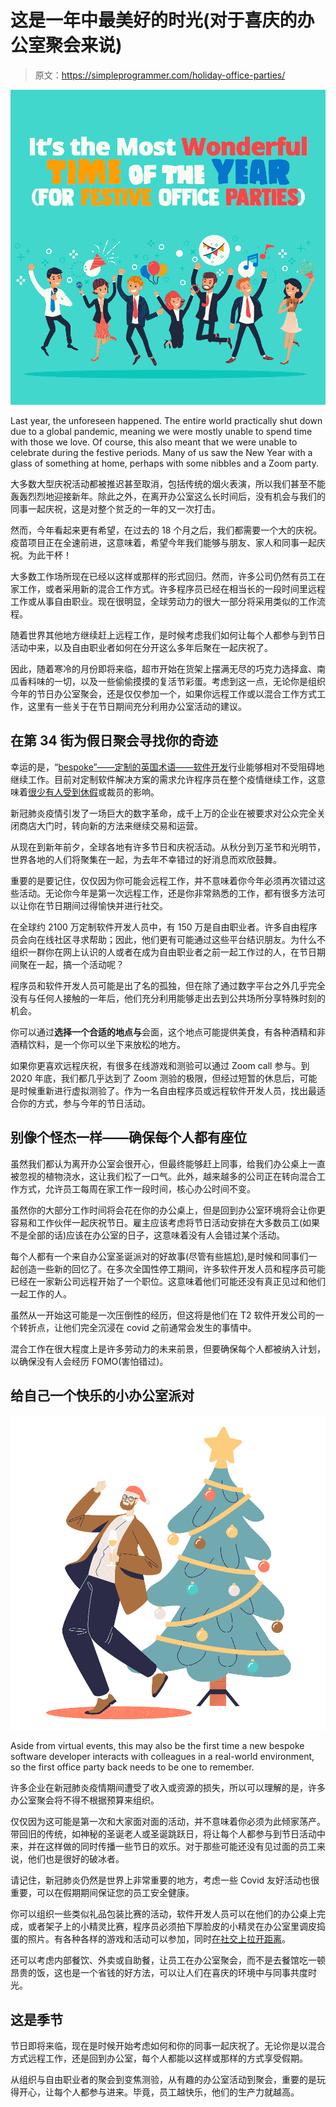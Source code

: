 # 这是一年中最美好的时光(对于喜庆的办公室聚会来说)

> 原文：<https://simpleprogrammer.com/holiday-office-parties/>

![holiday office parties](img/8095707ae339daaf770037a7d0f88164.png)

Last year, the unforeseen happened. The entire world practically shut down due to a global pandemic, meaning we were mostly unable to spend time with those we love. Of course, this also meant that we were unable to celebrate during the festive periods. Many of us saw the New Year with a glass of something at home, perhaps with some nibbles and a Zoom party.

大多数大型庆祝活动都被推迟甚至取消，包括传统的烟火表演，所以我们甚至不能轰轰烈烈地迎接新年。除此之外，在离开办公室这么长时间后，没有机会与我们的同事一起庆祝，这是对整个贫乏的一年的又一次打击。

然而，今年看起来更有希望，在过去的 18 个月之后，我们都需要一个大的庆祝。疫苗项目正在全速前进，这意味着，希望今年我们能够与朋友、家人和同事一起庆祝。为此干杯！

大多数工作场所现在已经以这样或那样的形式回归。然而，许多公司仍然有员工在家工作，或者采用新的混合工作方式。许多程序员已经在相当长的一段时间里远程工作或从事自由职业。现在很明显，全球劳动力的很大一部分将采用类似的工作流程。

随着世界其他地方继续赶上远程工作，是时候考虑我们如何让每个人都参与到节日活动中来，以及自由职业者如何在分开这么多年后聚在一起庆祝了。

因此，随着寒冷的月份即将来临，超市开始在货架上摆满无尽的巧克力选择盒、南瓜香料味的一切，以及一些偷偷摸摸的复活节彩蛋。考虑到这一点，无论你是组织今年的节日办公室聚会，还是仅仅参加一个，如果你远程工作或以混合工作方式工作，这里有一些关于在节日期间充分利用办公室活动的建议。

## 在第 34 街为假日聚会寻找你的奇迹

幸运的是，“[bespoke”——定制的英国术语——软件开发](https://cleversoftwaregroup.com/services/software)行业能够相对不受阻碍地继续工作。目前对定制软件解决方案的需求允许程序员在整个疫情继续工作，这意味着[很少有人受到休假](https://www.computing.co.uk/feature/4014883/essential-furlough)或裁员的影响。

新冠肺炎疫情引发了一场巨大的数字革命，成千上万的企业在被要求对公众完全关闭商店大门时，转向新的方法来继续交易和运营。

从现在到新年前夕，全球各地有许多节日和庆祝活动。从秋分到万圣节和光明节，世界各地的人们将聚集在一起，为去年不幸错过的好消息而欢欣鼓舞。

重要的是要记住，仅仅因为你可能会远程工作，并不意味着你今年必须再次错过这些活动。无论你今年是第一次远程工作，还是你非常熟悉的工作，都有很多方法可以让你在节日期间过得愉快并进行社交。

在全球约 2100 万定制软件开发人员中，有 150 万是自由职业者。许多自由程序员会向在线社区寻求帮助；因此，他们更有可能通过这些平台结识朋友。为什么不组织一群你在网上认识的人或者在成为自由职业者之前一起工作过的人，在节日期间聚在一起，搞一个活动呢？

程序员和软件开发人员可能是出了名的孤独，但在除了通过数字平台之外几乎完全没有与任何人接触的一年后，他们充分利用能够走出去到公共场所分享特殊时刻的机会。

你可以通过**选择一个合适的地点与**会面，这个地点可能提供美食，有各种酒精和非酒精饮料，是一个你可以坐下来放松的地方。

如果你更喜欢远程庆祝，有很多在线游戏和测验可以通过 Zoom call 参与。到 2020 年底，我们都几乎达到了 Zoom 测验的极限，但经过短暂的休息后，可能是时候重新进行虚拟测验了。作为一名自由程序员或远程软件开发人员，找出最适合你的方式，参与今年的节日活动。

## 别像个怪杰一样——确保每个人都有座位

虽然我们都认为离开办公室会很开心，但最终能够赶上同事，给我们办公桌上一直被忽视的植物浇水，这让我们松了一口气。此外，越来越多的公司正在转向混合工作方式，允许员工每周在家工作一段时间，核心办公时间不变。

虽然你的大部分工作时间将会花在你的办公桌上，但是回到办公室环境将会让你更容易和工作伙伴一起庆祝节日。雇主应该考虑将节日活动安排在大多数员工(如果不是全部的话)应该在办公室的日子，这意味着没有人会错过某个活动。

每个人都有一个来自办公室圣诞派对的好故事(尽管有些尴尬),是时候和同事们一起创造一些新的回忆了。在多次全国性停工期间，许多软件开发人员和程序员可能已经在一家新公司远程开始了一个职位。这意味着他们可能还没有真正见过和他们一起工作的人。

虽然从一开始这可能是一次压倒性的经历，但这将是他们在 T2 软件开发公司的一个转折点，让他们完全沉浸在 covid 之前通常会发生的事情中。

混合工作在很大程度上是许多劳动力的未来前景，但要确保每个人都被纳入计划，以确保没有人会经历 FOMO(害怕错过)。

## 给自己一个快乐的小办公室派对

![holiday office parties](img/432873bea419ac81bb4550fe44d39f47.png)

Aside from virtual events, this may also be the first time a new bespoke software developer interacts with colleagues in a real-world environment, so the first office party back needs to be one to remember.

许多企业在新冠肺炎疫情期间遭受了收入或资源的损失，所以可以理解的是，许多办公室聚会将不得不根据预算来组织。

仅仅因为这可能是第一次和大家面对面的活动，并不意味着你必须为此倾家荡产。带回旧的传统，如神秘的圣诞老人或圣诞跳跃日，将让每个人都参与到节日活动中来，并在这样做的同时传播一些节日的欢乐。对于那些可能还没有见过面的员工来说，他们也是很好的破冰者。

请记住，新冠肺炎仍然是世界上非常重要的地方，考虑一些 Covid 友好活动也很重要，可以在假期期间保证您的员工安全健康。

你可以组织一些类似礼品包装比赛的活动，软件开发人员可以在他们的办公桌上完成，或者架子上的小精灵比赛，程序员必须拍下厚脸皮的小精灵在办公室里调皮捣蛋的照片。有各种各样的游戏和活动可以参加，同时[在社交上拉开距离](https://cleversoftwaregroup.com/think-tank/staying-connected-through-software)。

还可以考虑内部餐饮、外卖或自助餐，让员工在办公室聚会，而不是去餐馆吃一顿昂贵的饭，这也是一个省钱的好方法，可以让人们在喜庆的环境中与同事共度时光。

## 这是季节

节日即将来临，现在是时候开始考虑如何和你的同事一起庆祝了。无论你是以混合方式远程工作，还是回到办公室，每个人都能以这样或那样的方式享受假期。

从组织与自由职业者的聚会到变焦测验，从有趣的办公室活动到聚会，重要的是玩得开心，让每个人都参与进来。毕竟，员工越快乐，他们的生产力就越高。